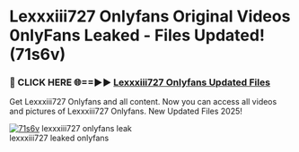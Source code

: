 # Lexxxiii727 Onlyfans Original Videos 0nlyFans Leaked - Files Updated! (71s6v)

<h3>🔴 CLICK HERE 🌐==►► <a href="https://tinyurl.com/brd5kh86" rel="nofollow">Lexxxiii727 Onlyfans Updated Files</a></h3>

Get Lexxxiii727 Onlyfans and all content. Now you can access all videos and pictures of Lexxxiii727 Onlyfans. New Updated Files 2025!

[![71s6v](https://i.imgur.com/K7sEzmb.gif)](https://tinyurl.com/brd5kh86)
lexxxiii727 onlyfans leak<br>
lexxxiii727 leaked onlyfans